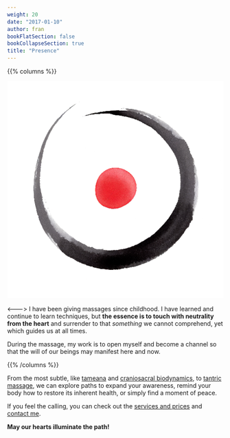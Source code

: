 ```yaml
---
weight: 20
date: "2017-01-10"
author: fran
bookFlatSection: false
bookCollapseSection: true
title: "Presence"
---
```


{{% columns %}}

![PauLluc.png](PauLluc.png)

<--->
I have been giving massages since childhood. I have learned and continue to learn techniques, but **the essence is to touch with neutrality from the heart** and surrender to that _something_ we cannot comprehend, yet which guides us at all times.

During the massage, my work is to open myself and become a channel so that the will of our beings may manifest here and now.

{{% /columns %}}

From the most subtle, like [tameana](tameana.md) and [craniosacral biodynamics](biodinamica_craneosacral.md), to 
[tantric massage](masaje_tantrico.md), we can explore paths to expand your awareness, remind your body 
how to restore its inherent health, or simply find a moment of peace.

If you feel the calling, you can check out the [services and prices](prices.en.md) and [contact me](../contact).

**May our hearts illuminate the path!**
